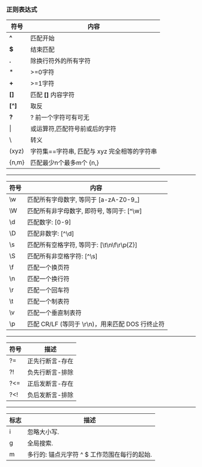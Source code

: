### 正则表达式

|符号|内容
|---|---
**^** | 匹配开始
**$** | 结束匹配
**.**|除换行符外的所有字符
*| >=0字符
**+** | >=1字符
**[]** | 匹配 **[]** 内容字符
**[^]** | 取反
**?** | ? 前一个字符可有可无
\| | 或运算符,匹配符号前或后的字符
\\ |转义
(xyz)|字符集==字符串, 匹配与 xyz 完全相等的字符串
{n,m} | 匹配最少n个最多m个 {n,}
---


|符号|内容
|---|---
\w	| 匹配所有字母数字, 等同于 [a-zA-Z0-9_]
\W	| 匹配所有非字母数字, 即符号, 等同于: [^\w]
\d	| 匹配数字: [0-9]
\D	| 匹配非数字: [^\d]
\s	| 匹配所有空格字符, 等同于: [\t\n\f\r\p{Z}]
\S	| 匹配所有非空格字符: [^\s]
\f	| 匹配一个换页符
\n	| 匹配一个换行符
\r	| 匹配一个回车符
\t	| 匹配一个制表符
\v	| 匹配一个垂直制表符
\p	| 匹配 CR/LF (等同于 \r\n)，用来匹配 DOS 行终止符
---

符号|描述
---|---
?=	|正先行断言-存在
?!	|负先行断言-排除
?<=	|正后发断言-存在
?<!	|负后发断言-排除

---
标志|描述
---|---
i	|忽略大小写.
g	|全局搜索.
m	|多行的: 锚点元字符 ^ $ 工作范围在每行的起始.

